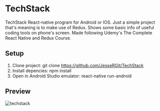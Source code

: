 # TechStack
TechStack React-native program for Android or IOS. Just a simple project that's meaning is to make use of Redux. Shows some basic info of useful coding tools on phone's screen. Made following Udemy's The Complete React Native and Redux Course.

## Setup
1. Clone project: git clone https://github.com/JesseRGit/TechStack
2. Install depencies: npm install
3. Open in Android Studio emulator: react-native run-android

## Preview
![techstack](https://user-images.githubusercontent.com/35838078/51127045-3f884180-182d-11e9-8a83-952544194e6d.png)
